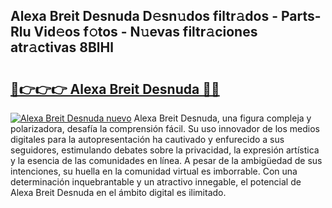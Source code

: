 ## Alexa Breit Desnuda D𝚎sn𝚞dos filtr𝚊dos - Parts-Rlu Vid𝚎os f𝚘tos - N𝚞evas filtr𝚊ciones atr𝚊ctivas 8BlHl

# <h2><a href="http://mb9wrjw.tromn.icu/?c=Alexa+Breit+Desnuda">🔗👉👉👉 Alexa Breit Desnuda 🔗🔗</a></h2>

[![Alexa Breit Desnuda nuevo](https://i.imgur.com/pEAQMta.gif)](http://mb9wrjw.tromn.icu/?c=Alexa+Breit+Desnuda)
Alexa Breit Desnuda, una figura compleja y polarizadora, desafía la comprensión fácil. Su uso innovador de los medios digitales para la autopresentación ha cautivado y enfurecido a sus seguidores, estimulando debates sobre la privacidad, la expresión artística y la esencia de las comunidades en línea. A pesar de la ambigüedad de sus intenciones, su huella en la comunidad virtual es imborrable. Con una determinación inquebrantable y un atractivo innegable, el potencial de Alexa Breit Desnuda en el ámbito digital es ilimitado.
